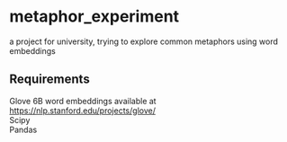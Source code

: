 # metaphor_experiment
a project for university, trying to explore common metaphors using word embeddings

## Requirements
Glove 6B word embeddings available at https://nlp.stanford.edu/projects/glove/  
Scipy  
Pandas  

